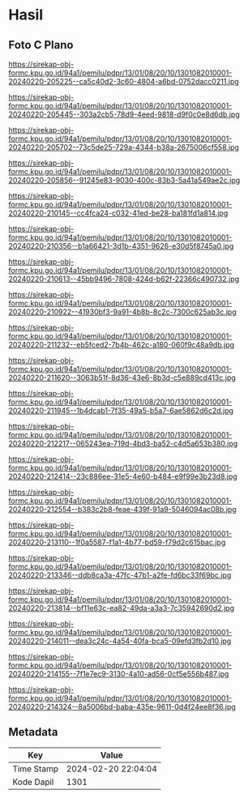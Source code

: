 # Hasil

## Foto C Plano

https://sirekap-obj-formc.kpu.go.id/94a1/pemilu/pdpr/13/01/08/20/10/1301082010001-20240220-205225--ca5c40d2-3c60-4804-a6bd-0752dacc0211.jpg

https://sirekap-obj-formc.kpu.go.id/94a1/pemilu/pdpr/13/01/08/20/10/1301082010001-20240220-205445--303a2cb5-78d9-4eed-9818-d9f0c0e8d6db.jpg

https://sirekap-obj-formc.kpu.go.id/94a1/pemilu/pdpr/13/01/08/20/10/1301082010001-20240220-205702--73c5de25-729a-4344-b38a-2675006cf558.jpg

https://sirekap-obj-formc.kpu.go.id/94a1/pemilu/pdpr/13/01/08/20/10/1301082010001-20240220-205856--91245e83-9030-400c-83b3-5a41a549ae2c.jpg

https://sirekap-obj-formc.kpu.go.id/94a1/pemilu/pdpr/13/01/08/20/10/1301082010001-20240220-210145--cc4fca24-c032-41ed-be28-ba181fd1a814.jpg

https://sirekap-obj-formc.kpu.go.id/94a1/pemilu/pdpr/13/01/08/20/10/1301082010001-20240220-210356--b1a66421-3d1b-4351-9626-e30d5f8745a0.jpg

https://sirekap-obj-formc.kpu.go.id/94a1/pemilu/pdpr/13/01/08/20/10/1301082010001-20240220-210613--45bb9496-7808-424d-b62f-22366c490732.jpg

https://sirekap-obj-formc.kpu.go.id/94a1/pemilu/pdpr/13/01/08/20/10/1301082010001-20240220-210922--41930bf3-9a91-4b8b-8c2c-7300c625ab3c.jpg

https://sirekap-obj-formc.kpu.go.id/94a1/pemilu/pdpr/13/01/08/20/10/1301082010001-20240220-211232--eb5fced2-7b4b-462c-a180-060f9c48a9db.jpg

https://sirekap-obj-formc.kpu.go.id/94a1/pemilu/pdpr/13/01/08/20/10/1301082010001-20240220-211620--3063b51f-8d36-43e6-8b3d-c5e889cd413c.jpg

https://sirekap-obj-formc.kpu.go.id/94a1/pemilu/pdpr/13/01/08/20/10/1301082010001-20240220-211945--1b4dcab1-7f35-49a5-b5a7-6ae5862d6c2d.jpg

https://sirekap-obj-formc.kpu.go.id/94a1/pemilu/pdpr/13/01/08/20/10/1301082010001-20240220-212217--065243ea-719d-4bd3-ba52-c4d5a653b380.jpg

https://sirekap-obj-formc.kpu.go.id/94a1/pemilu/pdpr/13/01/08/20/10/1301082010001-20240220-212414--23c886ee-31e5-4e60-b484-e9f99e3b23d8.jpg

https://sirekap-obj-formc.kpu.go.id/94a1/pemilu/pdpr/13/01/08/20/10/1301082010001-20240220-212554--b383c2b8-feae-439f-91a9-5046094ac08b.jpg

https://sirekap-obj-formc.kpu.go.id/94a1/pemilu/pdpr/13/01/08/20/10/1301082010001-20240220-213110--1f0a5587-f1a1-4b77-bd59-f79d2c615bac.jpg

https://sirekap-obj-formc.kpu.go.id/94a1/pemilu/pdpr/13/01/08/20/10/1301082010001-20240220-213346--ddb8ca3a-47fc-47b1-a2fe-fd6bc33f69bc.jpg

https://sirekap-obj-formc.kpu.go.id/94a1/pemilu/pdpr/13/01/08/20/10/1301082010001-20240220-213814--bf11e63c-ea82-49da-a3a3-7c35942690d2.jpg

https://sirekap-obj-formc.kpu.go.id/94a1/pemilu/pdpr/13/01/08/20/10/1301082010001-20240220-214011--dea3c24c-4a54-40fa-bca5-09efd3fb2d10.jpg

https://sirekap-obj-formc.kpu.go.id/94a1/pemilu/pdpr/13/01/08/20/10/1301082010001-20240220-214155--7f1e7ec9-3130-4a10-ad56-0cf5e556b487.jpg

https://sirekap-obj-formc.kpu.go.id/94a1/pemilu/pdpr/13/01/08/20/10/1301082010001-20240220-214324--8a5006bd-baba-435e-9611-0d4f24ee8f36.jpg


## Metadata

| Key        | Value               |
| ---------- | ------------------- |
| Time Stamp | 2024-02-20 22:04:04 |
| Kode Dapil | 1301                |



